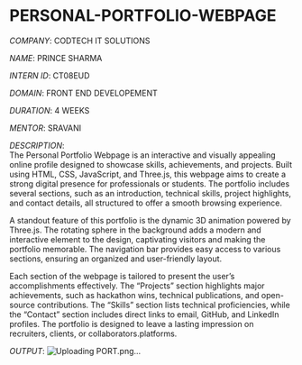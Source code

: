 # PERSONAL-PORTFOLIO-WEBPAGE

*COMPANY*: CODTECH IT SOLUTIONS

*NAME*: PRINCE SHARMA

*INTERN ID*: CT08EUD

*DOMAIN*: FRONT END DEVELOPEMENT

*DURATION*: 4 WEEKS

*MENTOR*: SRAVANI

*DESCRIPTION*:  
The Personal Portfolio Webpage is an interactive and visually appealing online profile designed to showcase skills, achievements, and projects. Built using HTML, CSS, JavaScript, and Three.js, this webpage aims to create a strong digital presence for professionals or students. The portfolio includes several sections, such as an introduction, technical skills, project highlights, and contact details, all structured to offer a smooth browsing experience.

A standout feature of this portfolio is the dynamic 3D animation powered by Three.js. The rotating sphere in the background adds a modern and interactive element to the design, captivating visitors and making the portfolio memorable. The navigation bar provides easy access to various sections, ensuring an organized and user-friendly layout.

Each section of the webpage is tailored to present the user’s accomplishments effectively. The “Projects” section highlights major achievements, such as hackathon wins, technical publications, and open-source contributions. The “Skills” section lists technical proficiencies, while the “Contact” section includes direct links to email, GitHub, and LinkedIn profiles. The portfolio is designed to leave a lasting impression on recruiters, clients, or collaborators.platforms.

*OUTPUT*:
![Uploading PORT.png…]()
